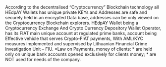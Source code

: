 According to the decentralised “Cryptocurrency” Blockchain technology all HEdpAY Wallets has unique private KEYs and Addresses are safe and securely held in an encrypted Data base, addresses can be only viewed on the Cryptocurrency Blockchain explorers. 
HEdpAY Wallet being a Cryptocurrency Exchange And Crypto Currency Depository Wallet Operator, has its FIAT main unique account at regulated prime banks, account being Effective vehicle that serves Crypto-FIAT payments, With AML/KYC measures implemented and supervised by Lithuanian Financial Crime Investigation Unit – FIU.
*Law on Payments, money of clients: * are held only on unique bank accounts opened exclusively for clients money; * are NOT used for needs of the company.

